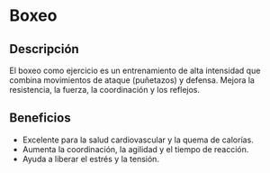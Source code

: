 # Boxeo

## Descripción
El boxeo como ejercicio es un entrenamiento de alta intensidad que combina movimientos de ataque (puñetazos) y defensa. Mejora la resistencia, la fuerza, la coordinación y los reflejos.

## Beneficios
- Excelente para la salud cardiovascular y la quema de calorías.
- Aumenta la coordinación, la agilidad y el tiempo de reacción.
- Ayuda a liberar el estrés y la tensión.
